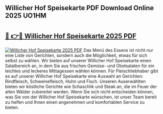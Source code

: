 ## Willicher Hof Speisekarte PDF Download Online 2025 UO1HM

# <h2><a href="http://gc6n50.nevu.top/?p=Willicher+Hof+Speisekarte">🔗 👉🔴 Willicher Hof Speisekarte 2025 PDF</a></h2>

[![Willicher Hof Speisekarte 2025 PDF](https://i.imgur.com/dBaPXMq.png)](http://gc6n50.nevu.top/?p=Willicher+Hof+Speisekarte)
Das Menü des Essens ist nicht nur eine Liste von Gerichten, sondern auch die Möglichkeit, etwas für sich selbst zu wählen. Wir bieten auf unserer Willicher Hof Speisekarte einen Salatbereich an, in dem Sie aus frischen Gemüse- und Obstsalaten für ein leichtes und leckeres Mittagessen wählen können. Für Fleischliebhaber gibt es auf unserer Willicher Hof Speisekarte eine Auswahl an Gerichten: Rindfleisch, Schweinefleisch, Huhn und Fisch. Unseren Auserwählten bieten wir köstliche Gerichte wie Schaschlik und Steak an, die im Feuer der alten Wälder zubereitet werden. Wenn Sie sich nicht entscheiden können, was Sie von der Willicher Hof Speisekarte wünschen, ist unser Team bereit zu helfen und Ihnen einen angenehmen und komfortablen Service zu bieten.
